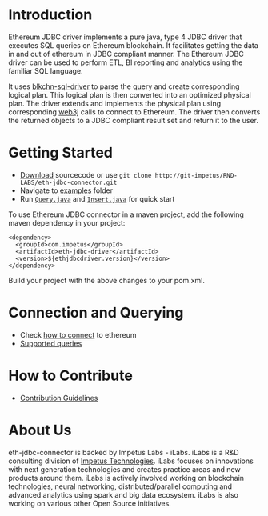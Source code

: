 # Introduction 


Ethereum JDBC driver implements a pure java, type 4 JDBC driver that executes SQL queries on Ethereum blockchain. It facilitates getting the data in and out of ethereum in JDBC compliant manner. The Ethereum JDBC driver can be used to  perform ETL, BI reporting and analytics using the familiar SQL language.

It uses [blkchn-sql-driver](http://git-impetus.impetus.co.in/RND-LABS/blkchn-sql-driver) to parse the query and create corresponding logical plan. This logical plan is then converted into an optimized physical plan. The driver extends and implements the physical plan using corresponding [web3j](https://github.com/web3j/web3j) calls to connect to Ethereum. The driver then converts the returned objects to a JDBC compliant result set and return it to the user.

# Getting Started

- [Download](http://git-impetus.impetus.co.in/RND-LABS/eth-jdbc-connector/repository/archive.zip?ref=master) sourcecode or use `git clone http://git-impetus/RND-LABS/eth-jdbc-connector.git`
- Navigate to [examples](http://git-impetus.impetus.co.in/RND-LABS/eth-jdbc-connector/tree/master/eth-jdbc-examples) folder
- Run [`Query.java`](http://git-impetus.impetus.co.in/RND-LABS/eth-jdbc-connector/blob/master/eth-jdbc-examples/src/main/java/com/impetus/blkchn/eth/Query.java) and [`Insert.java`](http://git-impetus.impetus.co.in/RND-LABS/eth-jdbc-connector/blob/master/eth-jdbc-examples/src/main/java/com/impetus/blkchn/eth/Insert.java) for quick start

To use Ethereum JDBC connector in a maven project, add the following maven dependency in your project:
 
  
  ```
  <dependency>
    <groupId>com.impetus</groupId>
    <artifactId>eth-jdbc-driver</artifactId>
    <version>${ethjdbcdriver.version}</version>
  </dependency>
  ```

Build your project with the above changes to your pom.xml.

# Connection and Querying

- Check [how to connect](http://git-impetus.impetus.co.in/RND-LABS/eth-jdbc-connector/wikis/how-to-connect) to ethereum
- [Supported queries](http://git-impetus.impetus.co.in/RND-LABS/eth-jdbc-connector/wikis/jdbc-querying)

# How to Contribute

- [Contribution Guidelines](http://git-impetus.impetus.co.in/RND-LABS/eth-jdbc-connector/blob/master/CONTRIBUTING.md)

About Us
========
eth-jdbc-connector is backed by Impetus Labs - iLabs. iLabs is a R&D consulting division of [Impetus Technologies](http://www.impetus.com). iLabs focuses on innovations with next generation technologies and creates practice areas and new products around them. iLabs is actively involved working on blockchain technologies, neural networking, distributed/parallel computing and advanced analytics using spark and big data ecosystem. iLabs is also working on various other Open Source initiatives.
